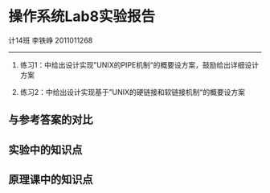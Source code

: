 操作系统Lab8实验报告
===================
计14班 李铁峥 2011011268

-------------------

1. 练习1：中给出设计实现”UNIX的PIPE机制“的概要设方案，鼓励给出详细设计方案



 2. 练习2：中给出设计实现基于”UNIX的硬链接和软链接机制“的概要设方案



## 与参考答案的对比


## 实验中的知识点


## 原理课中的知识点




